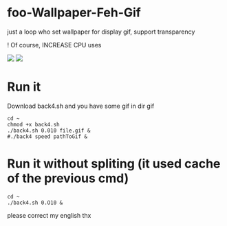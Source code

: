 # foo-Wallpaper-Feh-Gif
just a loop who set wallpaper for display gif,  support transparency

! Of course, INCREASE CPU uses

<img src="https://github.com/thomas10-10/foo-Wallpaper-Feh-Gif/raw/master/desktop-animation2.gif"  />
<img src="https://github.com/thomas10-10/foo-Wallpaper-Feh-Gif/raw/master/desktop-animation4.gif"  />

# Run it
Download back4.sh and you have some gif in dir gif
```
cd ~
chmod +x back4.sh
./back4.sh 0.010 file.gif &
#./back4 speed pathToGif &
```
# Run it without spliting (it used cache of the previous cmd)
 ```
cd ~
./back4.sh 0.O10 &
```

please correct my english thx



